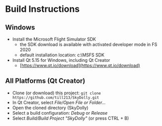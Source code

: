 # Build Instructions

## Windows

* Install the Microsoft Flight Simulator SDK
  - the SDK download is available with activated developer mode in FS 2020
  - default installation location: c:\MSFS SDK
* Install Qt 5.15 for Windows, including Qt Creator
  - [https://www.qt.io/download](https://www.qt.io/download)

## All Platforms (Qt Creator)

* Clone (or download) this project: `git clone https://github.com/till213/SkyDolly.git`
* In Qt Creator, select *File/Open File or Folder...*
* Open the cloned directory (SkyDolly)
* Select a build configuration: *Debug* or *Release*
* Select *Build/Build Project "SkyDolly"* (or press CTRL + B)
